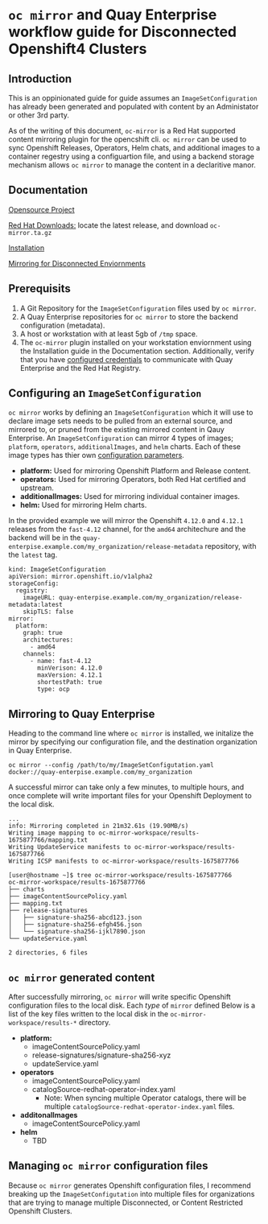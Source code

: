 # `oc mirror` and Quay Enterprise workflow guide for Disconnected Openshift4 Clusters

## Introduction
This is an oppinionated guide for  guide assumes an `ImageSetConfiguration` has already been generated and populated with content by an Administator or other 3rd party. 

As of the writing of this document, `oc-mirror` is a Red Hat supported content mirroring plugin for the opencshift cli.  `oc mirror` can be used to sync Openshift Releases, Operators, Helm chats, and additional images to a container regestry using a configuartion file, and using a backend storage mechanism allows `oc mirror` to manage the content in a declaritive manor.


## Documentation 

[Opensource Project](https://github.com/openshift/oc-mirror)

[Red Hat Downloads:](https://mirror.openshift.com/pub/openshift-v4/clients/ocp/) locate the latest release, and download `oc-mirror.ta.gz`

[Installation](https://docs.openshift.com/container-platform/4.12/installing/disconnected_install/installing-mirroring-disconnected.html#installation-oc-mirror-installing-plugin_installing-mirroring-disconnected)

[Mirroring for Disconnected Enviornments](https://docs.openshift.com/container-platform/4.12/installing/disconnected_install/installing-mirroring-disconnected.html)

## Prerequisits
1. A Git Repository for the `ImageSetConfiguration` files used by `oc mirror`.
2. A Quay Enterprise repositories for `oc mirror` to store the backend configuration (metadata).
3. A host or workstation with at least 5gb of `/tmp` space.
4. The `oc-mirror` plugin installed on your workstation enviornment using the Installation guide in the Documentation section.  Additionally, verify that you have [configured credentials](https://docs.openshift.com/container-platform/4.12/installing/disconnected_install/installing-mirroring-disconnected.html#installation-adding-registry-pull-secret_installing-mirroring-disconnected) to communicate with Quay Enterprise and the Red Hat Registry.

## Configuring an `ImageSetConfiguration`
`oc mirror` works by defining an `ImageSetConfiguration` which it will use to declare image sets needs to be pulled from an external source, and mirrored to, or pruned from the existing mirrored content in Qauy Enterprise.  An `ImageSetConfiguration` can mirror 4 types of images; `platform`, `operators`, `additionalImages`, and `helm` charts. Each of these image types has thier own [configuration parameters](https://docs.openshift.com/container-platform/4.12/installing/disconnected_install/installing-mirroring-disconnected.html#oc-mirror-imageset-config-params_installing-mirroring-disconnected).

- **platform:** Used for mirroring Openshift Platform and Release content.
- **operators:** Used for mirroring Operators, both Red Hat certified and upstream.
- **additionalImages:** Used for mirroring individual container images.
- **helm:** Used for mirroring Helm charts.

In the provided example we will mirror the Openshift `4.12.0` and `4.12.1` releases from the `fast-4.12` channel, for the `amd64` architechure and the backend will be in the `quay-enterpise.example.com/my_organization/release-metadata` repository, with the `latest` tag. 

```
kind: ImageSetConfiguration
apiVersion: mirror.openshift.io/v1alpha2                                                    
storageConfig:                                                      
  registry:
    imageURL: quay-enterpise.example.com/my_organization/release-metadata:latest                 
    skipTLS: false
mirror:
  platform:
    graph: true                                                     
    architectures:
      - amd64
    channels:
      - name: fast-4.12                                            
        minVerison: 4.12.0
        maxVersion: 4.12.1
        shortestPath: true
        type: ocp
```

## Mirroring to Quay Enterprise
Heading to the command line where `oc mirror` is installed, we initalize the mirror by specifying our configuration file, and the destination organization in Quay Enterprise.
```
oc mirror --config /path/to/my/ImageSetConfigutation.yaml docker://quay-enterpise.example.com/my_organization
```
A successful mirror can take only a few minutes, to multiple hours, and once complete will write important files for your Openshift Deployment to the local disk.

```
...
info: Mirroring completed in 21m32.61s (19.90MB/s)
Writing image mapping to oc-mirror-workspace/results-1675877766/mapping.txt
Writing UpdateService manifests to oc-mirror-workspace/results-1675877766
Writing ICSP manifests to oc-mirror-workspace/results-1675877766

[user@hostname ~]$ tree oc-mirror-workspace/results-1675877766
oc-mirror-workspace/results-1675877766
├── charts
├── imageContentSourcePolicy.yaml
├── mapping.txt
├── release-signatures
│   ├── signature-sha256-abcd123.json
│   ├── signature-sha256-efgh456.json
│   └── signature-sha256-ijkl7890.json
└── updateService.yaml

2 directories, 6 files
```

## `oc mirror` generated content
After successfully mirroring, `oc mirror` will write specific Openshift configuration files to the local disk.  Each *type* of `mirror` defined  Below is a list of the key files written to the local disk in the `oc-mirror-workspace/results-*` directory.

- **platform:**
  - imageContentSourcePolicy.yaml
  - release-signatures/signature-sha256-xyz
  - updateService.yaml
- **operators**
  - imageContentSourcePolicy.yaml
  - catalogSource-redhat-operator-index.yaml
    - Note: When syncing multiple Operator catalogs, there will be multiple `catalogSource-redhat-operator-index.yaml` files.
- **additonalImages**
  - imageContentSourcePolicy.yaml
- **helm**
  - TBD

## Managing `oc mirror` configuration files

Because `oc mirror` generates Openshift configuration files, I recommend breaking up the  `ImageSetConfigutation` into multiple files for organizations that are trying to manage multiple Disconnected, or Content Restricted Openshift Clusters.



